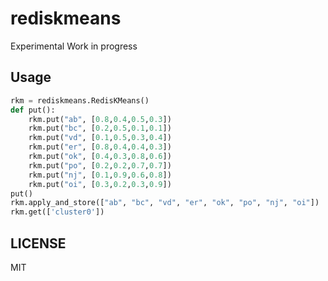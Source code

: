 # rediskmeans

Experimental
Work in progress


## Usage

```python
rkm = rediskmeans.RedisKMeans()
def put():
    rkm.put("ab", [0.8,0.4,0.5,0.3])
    rkm.put("bc", [0.2,0.5,0.1,0.1])
    rkm.put("vd", [0.1,0.5,0.3,0.4])
    rkm.put("er", [0.8,0.4,0.4,0.3])
    rkm.put("ok", [0.4,0.3,0.8,0.6])
    rkm.put("po", [0.2,0.2,0.7,0.7])
    rkm.put("nj", [0.1,0.9,0.6,0.8])
    rkm.put("oi", [0.3,0.2,0.3,0.9])
put()
rkm.apply_and_store(["ab", "bc", "vd", "er", "ok", "po", "nj", "oi"])
rkm.get(['cluster0'])
```


## LICENSE
MIT
